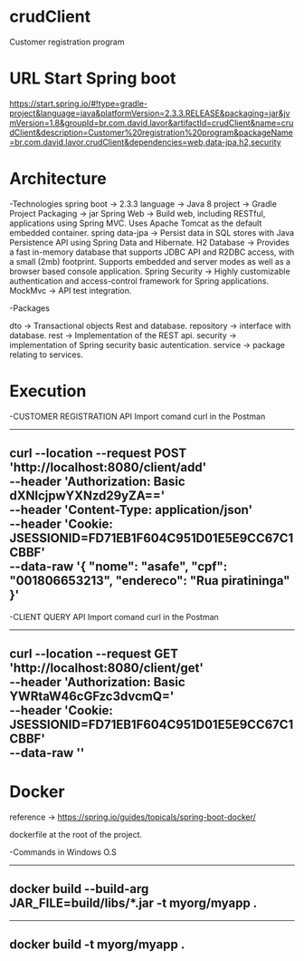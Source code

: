 # crudClient

Customer registration program

# URL Start Spring boot

https://start.spring.io/#!type=gradle-project&language=java&platformVersion=2.3.3.RELEASE&packaging=jar&jvmVersion=1.8&groupId=br.com.david.lavor&artifactId=crudClient&name=crudClient&description=Customer%20registration%20program&packageName=br.com.david.lavor.crudClient&dependencies=web,data-jpa,h2,security

# Architecture

-Technologies
spring boot -> 2.3.3
language -> Java 8
project -> Gradle Project
Packaging -> jar
Spring Web -> Build web, including RESTful, applications using Spring MVC. Uses Apache Tomcat as the default embedded container.
spring data-jpa -> Persist data in SQL stores with Java Persistence API using Spring Data and Hibernate.
H2 Database  -> Provides a fast in-memory database that supports JDBC API and R2DBC access, with a small (2mb) footprint. Supports embedded and server modes as well as a browser based console application.
Spring Security -> Highly customizable authentication and access-control framework for Spring applications.
MockMvc -> API test integration.

-Packages

dto -> Transactional objects Rest and database.
repository -> interface with database.
rest -> Implementation of the REST api.
security -> implementation of Spring security basic autentication.
service -> package relating to services.

# Execution

-CUSTOMER REGISTRATION API
Import comand curl in the Postman

----------------------------------------------------------------------
curl --location --request POST 'http://localhost:8080/client/add' \
--header 'Authorization: Basic dXNlcjpwYXNzd29yZA==' \
--header 'Content-Type: application/json' \
--header 'Cookie: JSESSIONID=FD71EB1F604C951D01E5E9CC67C1CBBF' \
--data-raw '{
    "nome": "asafe",
    "cpf": "001806653213",
    "endereco": "Rua piratininga"
}'
----------------------------------------------------------------------

-CLIENT QUERY API
Import comand curl in the Postman

------------------------------------------------------------------
curl --location --request GET 'http://localhost:8080/client/get' \
--header 'Authorization: Basic YWRtaW46cGFzc3dvcmQ=' \
--header 'Cookie: JSESSIONID=FD71EB1F604C951D01E5E9CC67C1CBBF' \
--data-raw ''
------------------------------------------------------------------

# Docker

reference -> https://spring.io/guides/topicals/spring-boot-docker/

dockerfile at the root of the project.

-Commands in Windows O.S

-------------------------------------------------------------------
docker build --build-arg JAR_FILE=build/libs/*.jar -t myorg/myapp .
-------------------------------------------------------------------

-----------------------------
docker build -t myorg/myapp .
-----------------------------